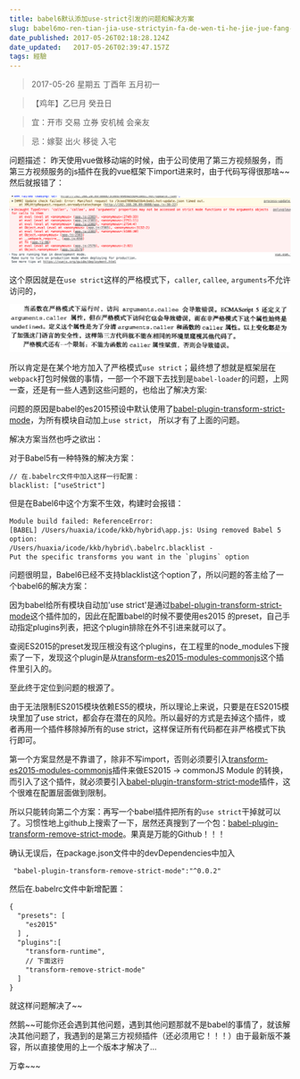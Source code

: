 ```yaml
---
title: babel6默认添加use-strict引发的问题和解决方案
slug: babel6mo-ren-tian-jia-use-strictyin-fa-de-wen-ti-he-jie-jue-fang-an
date_published: 2017-05-26T02:18:28.124Z
date_updated:   2017-05-26T02:39:47.157Z
tags: 經驗
---
```


> 2017-05-26 星期五 丁酉年 五月初一

> 【鸡年】乙巳月 癸丑日

> 宜：开市 交易 立券 安机械 会亲友

> 忌：嫁娶 出火 移徙 入宅

问题描述：
  昨天使用vue做移动端的时候，由于公司使用了第三方视频服务，而第三方视频服务的js插件在我的vue框架下import进来时，由于代码写得很那啥~\~ 然后就报错了：

![](/content/images/2017/05/QQ20170526-0.png)

这个原因就是在`use strict`这样的严格模式下，`caller`, `callee`, `arguments`不允许访问的，

![](/content/images/2017/05/eac4b74543a98226e1e6d08a8982b9014a90eb7c.jpg)

所以肯定是在某个地方加入了严格模式`use strict`；最终想了想就是框架层在`webpack`打包时候做的事情，一部一个不跟下去找到是`babel-loader`的问题，上网一查，还是有一些人遇到这些问题的，也给出了解决方案:

问题的原因是babel的es2015预设中默认使用了[babel-plugin-transform-strict-mode](https://babeljs.io/docs/plugins/transform-strict-mode/)，为所有模块自动加上`use strict`， 所以才有了上面的问题。

解决方案当然也呼之欲出：

对于Babel5有一种特殊的解决方案：

```
// 在.babelrc文件中加入这样一行配置：
blacklist: ["useStrict"]
```

但是在Babel6中这个方案不生效，构建时会报错：

```
Module build failed: ReferenceError: 
[BABEL] /Users/huaxia/icode/kkb/hybrid\app.js: Using removed Babel 5 option: 
/Users/huaxia/icode/kkb/hybrid\.babelrc.blacklist - 
Put the specific transforms you want in the `plugins` option
```

问题很明显，Babel6已经不支持blacklist这个option了，所以问题的答主给了一个babel6的解决方案：

因为babel给所有模块自动加'use strict'是通过[babel-plugin-transform-strict-mode](https://babeljs.io/docs/plugins/transform-strict-mode/)这个插件加的，因此在配置babel的时候不要使用es2015 的preset，自己手动指定plugins列表，把这个plugin排除在外不引进来就可以了。

查阅ES2015的preset发现压根没有这个plugins，在工程里的node_modules下搜索了一下，发现这个plugin是从[transform-es2015-modules-commonjs](http://babeljs.io/docs/plugins/transform-es2015-modules-commonjs/)这个插件里引入的。

至此终于定位到问题的根源了。

由于无法限制ES2015模块依赖ES5的模块，所以理论上来说，只要是在ES2015模块里加了use strict，都会存在潜在的风险。所以最好的方式是去掉这个插件，或者再用一个插件移除掉所有的use strict，这样保证所有代码都在非严格模式下执行即可。

第一个方案显然是不靠谱了，除非不写import，否则必须要引入[transform-es2015-modules-commonjs](http://babeljs.io/docs/plugins/transform-es2015-modules-commonjs/)插件来做ES2015 -> commonJS Module 的转换，而引入了这个插件，就必须要引入[babel-plugin-transform-strict-mode](https://babeljs.io/docs/plugins/transform-strict-mode/)插件，这个很难在配置层面做到限制。

所以只能转向第二个方案：再写一个babel插件把所有的`use strict`干掉就可以了。习惯性地上github上搜索了一下，居然还真搜到了一个包：[babel-plugin-transform-remove-strict-mode](https://github.com/genify/babel-plugin-transform-remove-strict-mode)。果真是万能的Github！！！

确认无误后，在package.json文件中的devDependencies中加入

```
 "babel-plugin-transform-remove-strict-mode":"^0.0.2"
```

然后在.babelrc文件中新增配置：

```
{ 
  "presets": [
    "es2015"
  ] ,
  "plugins":[
    "transform-runtime",
    // 下面这行
    "transform-remove-strict-mode"
  ]
}
```

就这样问题解决了~~

然鹅~~可能你还会遇到其他问题，遇到其他问题那就不是babel的事情了，就该解决其他问题了，我遇到的是第三方视频插件（还必须用它！！！）由于最新版不兼容，所以直接使用的上一个版本才解决了...

万幸~~~
